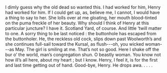 I dimly guess why the old dead so wanted this. I had worked for him, Henry had worked for him. If I could get up, as, believe me, I cannot, I would have a thing to say to her. She lolls over at me gloating, her mouth blood-tinted on the puma freckle of her beauty. Why should I think of Henry at this particular juncture? I have it. Scotland Yard, of course. And little ‘twill matter to one. A sorry thing to be last noticed : the buttonhole has escaped from the buttonholer. He, the reckless old cock, slips down past Woolworth’s and she continues full-sail toward the Kursal, as flush---oh, you wicked woman---as May. The girl is smiling at me. That’s not so good. Here I shake off the bur o’ the world, man’s congregation shun. O beastly woman. You know not how ill’s all here, about my heart ; but I know. Henry, I feel it, is for the first and last time getting out of hand. Good-bye, Henry. He drops awa. . . . .